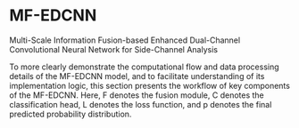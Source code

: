 # MF-EDCNN
Multi-Scale Information Fusion-based Enhanced Dual-Channel Convolutional Neural Network for Side-Channel Analysis

To more clearly demonstrate the computational flow and data processing details of the MF-EDCNN model, and to facilitate understanding of its implementation logic, this section presents the workflow of key components of the MF-EDCNN. Here, F denotes the fusion module, C denotes the classification head, L denotes the loss function, and p denotes the final predicted probability distribution.
